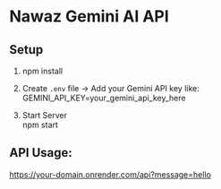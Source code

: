 # Nawaz Gemini AI API

## Setup

1. npm install  
2. Create `.env` file → Add your Gemini API key like:  
GEMINI_API_KEY=your_gemini_api_key_here  

3. Start Server  
npm start  

## API Usage:

https://your-domain.onrender.com/api?message=hello